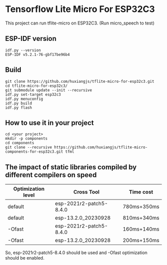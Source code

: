 # Tensorflow Lite Micro For ESP32C3
This project can run tflite-micro on ESP32C3. (Run micro_speech to test)

## ESP-IDF version
```shell
idf.py --version
ESP-IDF v5.2.1-76-gbf17be96b4
```

## Build
```shell
git clone https://github.com/huxiangjs/tflite-micro-for-esp32c3.git
cd tflite-micro-for-esp32c3/
git submodule update --init --recursive
idf.py set-target esp32c3
idf.py menuconfig
idf.py build
idf.py flash
```

## How to use it in your project
```shell
cd <your project>
mkdir -p components
cd components
git clone --recursive https://github.com/huxiangjs/tflite-micro-components-for-esp32c3.git tfml
```

## The impact of static libraries compiled by different compilers on speed

| Optimization level | Cross Tool | Time cost |
| ------------------ | ---------- | --------- |
| default | esp-2021r2-patch5-8.4.0 | 780ms+350ms |
| default | esp-13.2.0_20230928 | 810ms+340ms |
| -Ofast | esp-2021r2-patch5-8.4.0 | 160ms+140ms |
| -Ofast | esp-13.2.0_20230928 | 200ms+150ms |

So, esp-2021r2-patch5-8.4.0 should be used and -Ofast optimization should be enabled.
